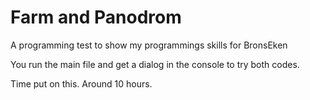 # Farm and Panodrom

A programming test to show my programmings skills for BronsEken

You run the main file and get a dialog in the console to try both codes.

Time put on this. Around 10 hours.
